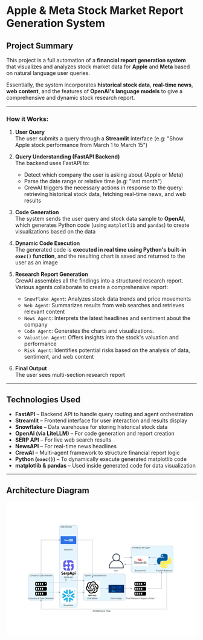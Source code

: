 # Apple & Meta Stock Market Report Generation System

## Project Summary

This project is a full automation of a **financial report generation system** that visualizes and analyzes stock market data for **Apple** and **Meta** based on natural language user queries. 

Essentially, the system incorporates **historical stock data**, **real-time news**, **web content**, and the features of **OpenAI's language models** to give a comprehensive and dynamic stock research report.

---

###  How it Works:

1. **User Query**  
   The user submits a query through a **Streamlit** interface (e.g: "Show Apple stock performance from March 1 to March 15")

2. **Query Understanding (FastAPI Backend)**  
   The backend uses FastAPI to:
   - Detect which company the user is asking about (Apple or Meta)
   - Parse the date range or relative time (e.g: "last month")
   - CrewAI triggers the necessary actions in response to the query: retrieving historical stock data, fetching real-time news, and web results

3. **Code Generation**  
   The system sends the user query and stock data sample to **OpenAI**, which generates Python code (using `matplotlib` and `pandas`) to create visualizations based on the data

4. **Dynamic Code Execution**  
   The generated code is **executed in real time using Python's built-in `exec()` function**, and the resulting chart is saved and returned to the user as an image

5. **Research Report Generation**  
   CrewAI assembles all the findings into a structured research report. Various agents collaborate to create a comprehensive report:
   - `Snowflake Agent`: Analyzes stock data trends and price movements
   - `Web Agent`: Summarizes results from web searches and retrieves relevant content
   - `News Agent`: Interprets the latest headlines and sentiment about the company
   - `Code Agent`: Generates the charts and visualizations.
   - `Valuation Agent`: Offers insights into the stock's valuation and performance
   - `Risk Agent`: Identifies potential risks based on the analysis of data, sentiment, and web content

7. **Final Output**  
   The user sees multi-section research report

---

## Technologies Used

- **FastAPI** – Backend API to handle query routing and agent orchestration
- **Streamlit** – Frontend interface for user interaction and results display
- **Snowflake** – Data warehouse for storing historical stock data
- **OpenAI (via LiteLLM)** – For code generation and report creation
- **SERP API** – For live web search results
- **NewsAPI** – For real-time news headlines
- **CrewAI** – Multi-agent framework to structure financial report logic
- **Python (`exec()`)** – To dynamically execute generated matplotlib code
- **matplotlib & pandas** – Used inside generated code for data visualization

---

## Architecture Diagram

![Apple & Meta Stock Market Report Generation System](https://github.com/Bigdata2025Team5/DAMG7245_Team5_Hackathon/blob/133320e1ef302905800c8d9a2d1b53f309175bf3/Architecture_diagram.png)
